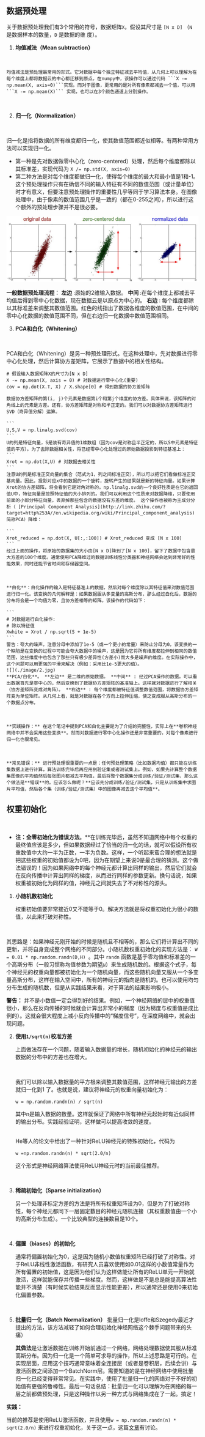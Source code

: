 ## 数据预处理

关于数据预处理我们有3个常用的符号，数据矩阵```X```，假设其尺寸是 ```[N x D]``` （```N``` 是数据样本的数量，```D``` 是数据的维
度）。

1. **均值减法（Mean subtraction）**
<br/> 


    均值减法是预处理最常用的形式。它对数据中每个独立特征减去平均值，从几何上可以理解为在每个维度上都将数据云的中心都迁移到原点。在numpy中，该操作可以通过代码 ```X -= np.mean(X, axis=0)```实现。而对于图像，更常用的是对所有像素都减去一个值，可以用 ```X -= np.mean(X)``` 实现，也可以在3个颜色通道上分别操作。
<br/> 

2. **归一化（Normalization）**
<br/> 

   归一化是指将数据的所有维度都归一化，使其数值范围都近似相等。有两种常用方法可以实现归一化。
   - 第一种是先对数据做零中心化（zero-centered）处理，然后每个维度都除以其标准差，实现代码为 ```X /= np.std(X, axis=0)```
   - 第二种方法是对每个维度都做归一化，使得每个维度的最大和最小值是1和-1。这个预处理操作只有在确信不同的输入特征有不同的数值范围（或计量单位）时才有意义，但要注意预处理操作的重要性几乎等同于学习算法本身。在图像处理中，由于像素的数值范围几乎是一致的（都在0-255之间），所以进行这个额外的预处理步骤并不是很必要。
  
   ![](./image/1.jpg)

   **一般数据预处理流程**： **左边** :原始的2维输入数据。 **中间** :在每个维度上都减去平均值后得到零中心化数据，现在数据云是以原点为中心的。 **右边** : 每个维度都除以其标准差来调整其数值范围。红色的线指出了数据各维度的数值范围，在中间的零中心化数据的数值范围不同，但在右边归一化数据中数值范围相同。
<br/> 

3. **PCA和白化（Whitening）**
<br/>

   PCA和白化（Whitening）是另一种预处理形式。在这种处理中，先对数据进行零中心化处理，然后计算协方差矩阵，它展示了数据中的相关性结构。
   ```
   # 假设输入数据矩阵X的尺寸为[N x D]
   X ‐= np.mean(X, axis = 0) # 对数据进行零中心化(重要)
   cov = np.dot(X.T, X) / X.shape[0] # 得到数据的协方差矩阵
   ```

    数据协方差矩阵的第(i, j)个元素是数据第i个和第j个维度的协方差。具体来说，该矩阵的对角线上的元素是方差。还有，协方差矩阵是对称和半正定的。我们可以对数据协方差矩阵进行SVD（奇异值分解）运算。

    ```
    U,S,V = np.linalg.svd(cov)
    ```
    U的列是特征向量，S是装有奇异值的1维数组（因为cov是对称且半正定的，所以S中元素是特征值的平方）。为了去除数据相关性，将已经零中心化处理过的原始数据投影到特征基准上：
    ```
    Xrot = np.dot(X,U) # 对数据去相关性
    ```
    注意U的列是标准正交向量的集合（范式为1，列之间标准正交），所以可以把它们看做标准正交基向量。因此，投影对应x中的数据的一个旋转，旋转产生的结果就是新的特征向量。如果计算Xrot的协方差矩阵，将会看到它是对角对称的。np.linalg.svd的一个良好性质是在它的返回值U中，特征向量是按照特征值的大小排列的。我们可以利用这个性质来对数据降维，只要使用前面的小部分特征向量，丢弃掉那些包含的数据没有方差的维度。 这个操作也被称为主成分分析（ [Principal Component Analysis](http://link.zhihu.com/?target=http%253A//en.wikipedia.org/wiki/Principal_component_analysis) 简称PCA）降维：

    ```
    Xrot_reduced = np.dot(X, U[:,:100]) # Xrot_reduced 变成 [N x 100]
    ```
    经过上面的操作，将原始的数据集的大小由[N x D]降到了[N x 100]，留下了数据中包含最大方差的100个维度。通常使用PCA降维过的数据训练线性分类器和神经网络会达到非常好的性能效果，同时还能节省时间和存储器空间。
<br/> 


    **白化**：白化操作的输入是特征基准上的数据，然后对每个维度除以其特征值来对数值范围进行归一化。该变换的几何解释是：如果数据服从多变量的高斯分布，那么经过白化后，数据的分布将会是一个均值为零，且协方差相等的矩阵。该操作的代码如下：
    
    ```
    # 对数据进行白化操作:
    # 除以特征值
    Xwhite = Xrot / np.sqrt(S + 1e‐5)
    ```
    警告：夸大的噪声。注意分母中添加了1e-5（或一个更小的常量）来防止分母为0。该变换的一个缺陷是在变换的过程中可能会夸大数据中的噪声，这是因为它将所有维度都拉伸到相同的数值范围，这些维度中也包含了那些只有极少差异性(方差小)而大多是噪声的维度。在实际操作中，这个问题可以用更强的平滑来解决（例如：采用比1e-5更大的值）。
    ![](./image/2.jpg)
    **PCA/白化**。 **左边** 是二维的原始数据。 **中间** : 经过PCA操作的数据。可以看出数据首先是零中心的，然后变换到了数据协方差矩阵的基准轴上。这样就对数据进行了解相关（协方差矩阵变成对角阵）。 **右边** : 每个维度都被特征值调整数值范围，将数据协方差矩阵变为单位矩阵。从几何上看，就是对数据在各个方向上拉伸压缩，使之变成服从高斯分布的一个数据点分布。
<br/> 


    **实践操作：** 在这个笔记中提到PCA和白化主要是为了介绍的完整性，实际上在**卷积神经网络中并不会采用这些变换**。然而对数据进行零中心化操作还是非常重要的，对每个像素进行归一化也很常见。
<br/> 

    **常见错误：** 进行预处理很重要的一点是：任何预处理策略（比如数据均值）都只能在训练集数据上进行计算，算法训练完毕后再应用到验证集或者测试集上。例如，如果先计算整个数据集图像的平均值然后每张图片都减去平均值，最后将整个数据集分成训练/验证/测试集，那么这个做法是**错误**的。应该怎么做呢？**应该先分成训练/验证/测试集，只是从训练集中求图片平均值，然后各个集（训练/验证/测试集）中的图像再减去这个平均值**。

## 权重初始化
<br/> 

- **注：全零初始化为错误方法**。**在训练完毕后，虽然不知道网络中每个权重的最终值应该是多少，但如果数据经过了恰当的归一化的话，就可以假设所有权重数值中大约一半为正数，一半为负数。这样，一个听起来蛮合理的想法就是把这些权重的初始值都设为0吧，因为在期望上来说0是最合理的猜测。这个做法错误的！因为如果网络中的每个神经元都计算出同样的输出，然后它们就会在反向传播中计算出同样的梯度，从而进行同样的参数更新。换句话说，如果权重被初始化为同样的值，神经元之间就失去了不对称性的源头。

1. **小随机数初始化** 
   
   权重初始值要非常接近0又不能等于0。解决方法就是将权重初始化为很小的数值，以此来打破对称性。
<br/> 

   其思路是：如果神经元刚开始的时候是随机且不相等的，那么它们将计算出不同的更新，并将自身变成整个网络的不同部分。小随机数权重初始化的实现方法是： ```W = 0.01 * np.random.randn(D,H) ```。其中 ```randn``` 函数是基于零均值和标准差的一个高斯分布（一般习惯称均值参数为期望$\mu$）来生成随机数的。根据这个式子，每个神经元的权重向量都被初始化为一个随机向量，而这些随机向量又服从一个多变量高斯分布，这样在输入空间中，所有的神经元的指向是随机的。也可以使用均匀分布生成的随机数，但是从实践结果来看，对于算法的结果影响极小。
<br/> 

   **警告：** 并不是小数值一定会得到好的结果。例如，一个神经网络的层中的权重值很小，那么在反向传播的时候就会计算出非常小的梯度（因为梯度与权重值是成比例的）。这就会很大程度上减小反向传播中的“梯度信号”，在深度网络中，就会出现问题。
    <br/> 

2. **使用```1/sqrt(n)```校准方差**
   
    上面做法存在一个问题，随着输入数据量的增长，随机初始化的神经元的输出数据的分布中的方差也在增大。

    <br/> 

    我们可以除以输入数据量的平方根来调整其数值范围，这样神经元输出的方差就归一化到1 了。也就是说，建议将神经元的权重向量初始化为： 
    ```
    w = np.random.randn(n) / sqrt(n)
    ```
    其中n是输入数据的数量。这样就保证了网络中所有神经元起始时有近似同样的输出分布。实践经验证明，这样做可以提高收敛的速度。

    <br/> 
    He等人的论文中给出了一种针对ReLU神经元的特殊初始化，代码为

    ```
    w =np.random.randn(n) * sqrt(2.0/n)
    ```
    这个形式是神经网络算法使用ReLU神经元时的当前最佳推荐。

    <br/> 

3. **稀疏初始化（Sparse initialization）** 
    
    另一个处理非标定方差的方法是将所有权重矩阵设为0，但是为了打破对称性，每个神经元都同下一层固定数目的神经元随机连接（其权重数值由一个小的高斯分布生成）。一个比较典型的连接数目是10个。
<br/>

4. **偏置（biases）的初始化** 
   
    通常将偏置初始化为0，这是因为随机小数值权重矩阵已经打破了对称性。对于ReLU非线性激活函数，有研究人员喜欢使用如0.01这样的小数值常量作为所有偏置的初始值，这是因为他们认为这样做能让所有的ReLU单元一开始就激活，这样就能保存并传播一些梯度。然而，这样做是不是总是能提高算法性能并不清楚（有时候实验结果反而显示性能更差），所以通常还是使用0来初始化偏置参数。
<br/>

5. **批量归一化（Batch Normalization）** 
    批量归一化是loffe和Szegedy最近才提出的方法，该方法减轻了如何合理初始化神经网络这个棘手问题带来的头痛）
    <br/>

    **其做法**是让激活数据在训练开始前通过一个网络，网络处理数据使其服从标准高斯分布。因为归一化是一个简单可求导的操作，所以上述思路是可行的。在实现层面，应用这个技巧通常意味着全连接层（或者是卷积层，后续会讲）与激活函数之间添加一个BatchNorm层。需要知道的是在神经网络中使用批量归一化已经变得非常常见。在实践中，使用了批量归一化的网络对于不好的初始值有更强的鲁棒性。最后一句话总结：批量归一化可以理解为在网络的每一层之前都做预处理，只是这种操作以另一种方式与网络集成在了一起。搞定！

**实践：**
<br/>
  
当前的推荐是使用ReLU激活函数，并且使用```w = np.random.randn(n) * sqrt(2.0/n)``` 来进行权重初始化，关于这一点，这篇[文章](http://link.zhihu.com/?target=http%253A//arxiv-web3.library.cornell.edu/abs/1502.01852)有讨论。
